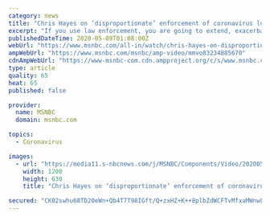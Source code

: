 ```yaml
---
category: news
title: "Chris Hayes on ‘disproportionate’ enforcement of coronavirus lockdown"
excerpt: "If you use law enforcement, you are going to extend, exacerbate, and replicate all the existing inequalities in our already broken criminal justice system.”"
publishedDateTime: 2020-05-09T01:08:00Z
webUrl: "https://www.msnbc.com/all-in/watch/chris-hayes-on-disproportionate-enforcement-of-coronavirus-lockdown-83234885670"
ampWebUrl: "https://www.msnbc.com/msnbc/amp-video/mmvo83234885670"
cdnAmpWebUrl: "https://www-msnbc-com.cdn.ampproject.org/c/s/www.msnbc.com/msnbc/amp-video/mmvo83234885670"
type: article
quality: 65
heat: 65
published: false

provider:
  name: MSNBC
  domain: msnbc.com

topics:
  - Coronavirus

images:
  - url: "https://media11.s-nbcnews.com/j/MSNBC/Components/Video/202005/n_hayes_police_200508_1920x1080.nbcnews-fp-1200-630.jpg"
    width: 1200
    height: 630
    title: "Chris Hayes on ‘disproportionate’ enforcement of coronavirus lockdown"

secured: "CK02swhu68TD20eWn+Qb4T7T98IGft/Q+zxHZ+K++8plbZdWCFTvMfxaMWnwLYgsLfwQChkXe/RHoCd6D3QMzjZZDnsMxVnYnQQRehNZTKGkGs2yLhj4JhOCXlFDE7fRLh6d/CkUvv162fXC4Zu+nmMXRhuHZEGkdvfCWj1fAwzjsou++Db/Aj0yfRMILDOmtTYZBe7aerfj04w+OQ8+2saIafGmkfRRkKm3KZJ0cbSgpzE/MoMJKo5fqht8ZMstVDBwhKMWj7h+2DQwGeoJwbKmdP96HKD51rXFqCluS4DHPOuAN0JD1hotdYS9VQI5;XG2gtiXpdDqUqpYW4iskDw=="
---
```


